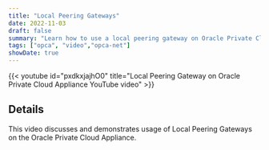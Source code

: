 ```yaml
---
title: "Local Peering Gateways"
date: 2022-11-03
draft: false
summary: "Learn how to use a local peering gateway on Oracle Private Cloud Applicance."
tags: ["opca", "video","opca-net"]
showDate: true
---
```


{{< youtube id="pxdkxjajhO0" title="Local Peering Gateway on Oracle Private Cloud Appliance YouTube video" >}}

## Details

This video discusses and demonstrates usage of Local Peering Gateways on the Oracle Private Cloud Appliance.
